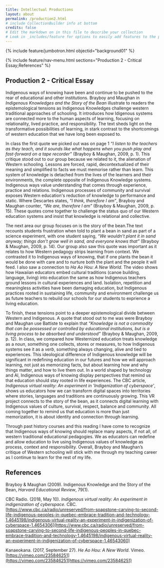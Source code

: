```yaml
---
title: Intellectual Productions
layout: about
permalink: /production2.html
# include CollectionBuilder info at bottom
credits: false
# Edit the markdown on in this file to describe your collection
# Look in _includes/feature for options to easily add features to the page
---
```


{% include feature/jumbotron.html objectid="background01" %}

{% include feature/nav-menu.html sections="Production 2 - Critical Essay;References" %}

## Production 2 - Critical Essay

Indigenous ways of knowing have been and continue to be pushed to the rear of educational and other institutions. Brayboy and Maughan in *Indigenous Knowledges and the Story of the Bean* illustrate to readers the epistemological tensions as Indigenous Knowledges challenge western traditional approaches of schooling. It introduces how Idigenous systems are connected more to the human aspects of learning, focusing on relationality, lived practice, and responsibility. The text sheds light on the transformative possibilities of learning, in stark contrast to the shortcomings of western education that we have long been exposed to.

In class the first quote we picked out was on page 1 *“I listen to the teachers as they teach, and it sounds like what happens when you push play and fast-forward on a tape recorder”* (Brayboy & Maughan, 2009, p. 1). This critique stood out to our group because we related to it, the alienation of Western schooling. Lessons are forced, rapid, decontextualized of their meaning and simplified to facts we must memorise rather than learn. This system of knowledge is detached from the lives of the learners and their environments, the complete opposite of Indigenous Knowledge systems. Indigenous ways value understanding that comes through experience, practice and relations. Indigenous processes of community and survival exposes Western education's reduction of knowledge to performance and static. Where Descartes states, *“I think, therefore I am”*, Brayboy and Maughan counter, *“We are, therefore I am”* (Brayboy & Maughan, 2009, p. 15). These quotes come together to challenge the status quo of our Western education systems and insist that knowledge is relational and collective. 

The next area our group focuses on is the story of the bean.The text recounts students frustration when told to plant a bean in sand as part of a science experiment, with one student saying, *“We wouldn’t plant it in sand anyway; things don’t grow well in sand, and everyone knows that”* (Brayboy & Maughan, 2009, p. 14). Our group also saw this quote was important as it relates to how Western pedagogy strips learning from context. We contrasted it to Indigenous ways of knowing, that if one plants the bean it would be done with care and to nurture both the plant and the people it will feed. I also saw a connection to *Ha Ao Hou: A New World*. The video shows how Hawaiian educators embed cultural traditions (canoe building, language, living) into education the same as how Indigenous teachers ground lessons in cultural experiences and land. Isolation, repetition and meaningless activities have been damaging education, but Indigenous practices rooted in sustaining life, community and environment challenge us as future teachers to rebuild our schools for our students to exprience a living education. 

To finish, these tensions point to a deeper epistemological divide between Western and Indigenous. A quote that stood out to me was were Brayboy and Maughan use Battiste to explain that *“Knowledge is not a commodity that can be possessed or controlled by educational institutions, but is a living process to be absorbed and understood”* (Brayboy & Maughan, 2009, p. 12). In class, we compared how Westernized education treats knowledge as a *noun*, something one collects, stores or measures, to how Indigenous systems see it as a *verb*, something always changing, alive and tied to experiences. This ideological difference of Indigenous knowledge will be significant in redefining education in our futures and how we will approach learning, not just as memorizing facts, but about learning how and why things matter, and how to live them out. In a world shaped by technology and AI, Indigenous ways of knowing display perspectives that remind us that education should stay rooted in life experiences. The CBC article, *Indigenous virtual reality: An experiment in 'Indigenization of cyberspace'*, shows us educators how we can transform digital spaces into territories where stories, languages and traditions are continuously growing. This VR project connects to the story of the bean, as it connects digital learning with Indigenous values of culture, survival, respect, balance and community. All coming together to remind us that education is more than just memorization, it is about identity and connection through learning. 

Through past history courses and this reading I have come to recognize that Indigenous ways of knowing should replace many aspects, if not all, of western traditional educational pedagogies. We as educators can redefine and allow education to live using Indigenous values of knowledge as process, context and responsibility. Overall, Brayboy and Maughan’s critique of Western schooling will stick with me through my teaching career as I continue to learn for the rest of my life.



## References

Brayboy & Maughan (2009). Indigenous Knowledge and the Story of the Bean, *Harvard Educational Review*, 79(1).

CBC Radio. (2018, May 10). *Indigenous virtual reality: An experiment in indigenization of cyberspace.* CBC. [https://www.cbc.ca/radio/unreserved/from-soapstone-carving-to-second-life-indigenous-peoples-in-quebec-embrace-tradition-and-technology-1.4645198/indigenous-virtual-reality-an-experiment-in-indigenization-of-cyberspace-1.4654306](https://www.cbc.ca/radio/unreserved/from-soapstone-carving-to-second-life-indigenous-peoples-in-quebec-embrace-tradition-and-technology-1.4645198/indigenous-virtual-reality-an-experiment-in-indigenization-of-cyberspace-1.46543060)


Kanaeokana. (2017, September 27). *He Ao Hou: A New World*. Vimeo. [https://vimeo.com/235846251](https://vimeo.com/235846251[https://vimeo.com/235846251)



